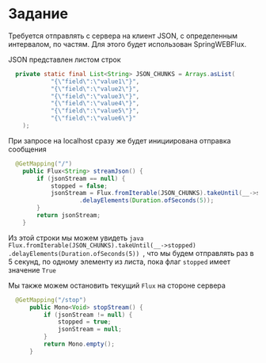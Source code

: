 # Задание 
Требуется отправлять с сервера на клиент JSON, с определенным интервалом, по частям. Для этого будет использован SpringWEBFlux.
</br>

JSON представлен листом строк
```java
  private static final List<String> JSON_CHUNKS = Arrays.asList(
            "{\"field\":\"value1\"}",
            "{\"field\":\"value2\"}",
            "{\"field\":\"value3\"}",
            "{\"field\":\"value4\"}",
            "{\"field\":\"value5\"}",
            "{\"field\":\"value6\"}"
    );
```
При запросе на localhost сразу же будет инициирована отправка сообщения
```java
  @GetMapping("/")
    public Flux<String> streamJson() {
        if (jsonStream == null) {
            stopped = false;
            jsonStream = Flux.fromIterable(JSON_CHUNKS).takeUntil(__->stopped)
                    .delayElements(Duration.ofSeconds(5));
        }
        return jsonStream;
    }
```

Из этой строки мы можем увидеть ```java Flux.fromIterable(JSON_CHUNKS).takeUntil(__->stopped)
.delayElements(Duration.ofSeconds(5)) ```, что мы будем отправлять раз в 5 секунд, по одному элементу из листа,
пока флаг ``` stopped ``` имеет значение ``` True ```

Мы также можем остановить текущий ``` Flux ``` на стороне сервера

```java
  @GetMapping("/stop")
      public Mono<Void> stopStream() {
          if (jsonStream != null) {
              stopped = true;
              jsonStream = null;
          }
          return Mono.empty();
      }
```

